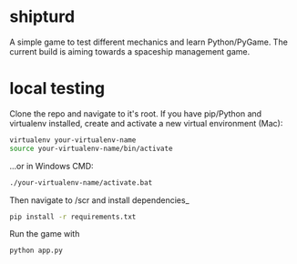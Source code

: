 # shipturd
A simple game to test different mechanics and learn Python/PyGame. The current build is aiming towards a spaceship management game.

# local testing

Clone the repo and navigate to it's root. If you have pip/Python and virtualenv installed, create  and activate a new virtual environment (Mac):

```bash
virtualenv your-virtualenv-name
source your-virtualenv-name/bin/activate
```
...or in Windows CMD:

```bash
./your-virtualenv-name/activate.bat
```

Then navigate to /scr and install dependencies_

```bash
pip install -r requirements.txt
```

Run the game with

```bash
python app.py
```